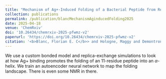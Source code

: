 ```yaml
---
title: "Mechanism of Ag+-Induced Folding of a Bacterial Peptide from Replica-Exchange Molecular Simulations"
collection: publications
permalink: /publication/blancMechanismAginducedFolding2025
date: 2025-04-18
venue: 'ChemRxiv' 
doi: '10.26434/chemrxiv-2025-pfwmz-v2'
paperurl: 'https://doi.org/10.26434/chemrxiv-2025-pfwmz-v2'
citation: '<b>Blanc, Florian E. C</b>> and Hologne, Maggy and Demontrond, Mélodie and Chermette, Henry and Walker, Olivier (2025). "Mechanism of Ag+-Induced Folding of a Bacterial Peptide from Replica-Exchange Molecular Simulations." <i>ChemRxiv</i>'
---
```


We use a custom bonded model and replica-exchange simulations to look at how Ag+ binding promotes the folding of an 11-residue peptide into an $\alpha$-helix. We train an autoencoder neural network to map the folding landscape. There is even some NMR in there.
